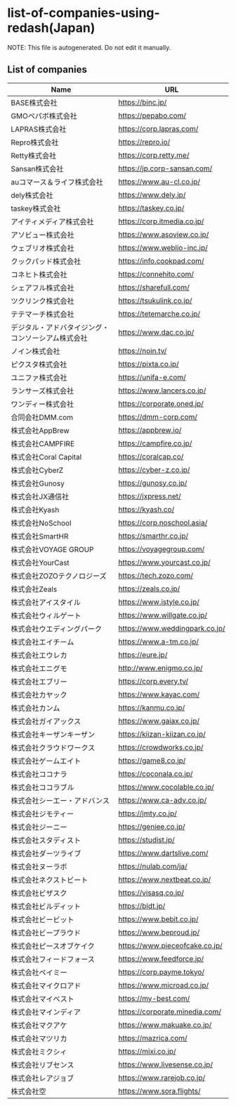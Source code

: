# list-of-companies-using-redash(Japan)

NOTE: This file is autogenerated. Do not edit it manually.

## List of companies

| Name | URL |
| --- | --- |
| BASE株式会社 | https://binc.jp/ |
| GMOペパボ株式会社 | https://pepabo.com/ |
| LAPRAS株式会社 | https://corp.lapras.com/ |
| Repro株式会社 | https://repro.io/ |
| Retty株式会社 | https://corp.retty.me/ |
| Sansan株式会社 | https://jp.corp-sansan.com/ |
| auコマース＆ライフ株式会社 | https://www.au-cl.co.jp/ |
| dely株式会社 | https://www.dely.jp/ |
| taskey株式会社 | https://taskey.co.jp/ |
| アイティメディア株式会社 | https://corp.itmedia.co.jp/ |
| アソビュー株式会社 | https://www.asoview.co.jp/ |
| ウェブリオ株式会社 | https://www.weblio-inc.jp/ |
| クックパッド株式会社 | https://info.cookpad.com/ |
| コネヒト株式会社 | https://connehito.com/ |
| シェアフル株式会社 | https://sharefull.com/ |
| ツクリンク株式会社 | https://tsukulink.co.jp/ |
| テテマーチ株式会社 | https://tetemarche.co.jp/ |
| デジタル・アドバタイジング・コンソーシアム株式会社 | https://www.dac.co.jp/ |
| ノイン株式会社 | https://noin.tv/ |
| ピクスタ株式会社 | https://pixta.co.jp/ |
| ユニファ株式会社 | https://unifa-e.com/ |
| ランサーズ株式会社 | https://www.lancers.co.jp/ |
| ワンディー株式会社 | https://corporate.oned.jp/ |
| 合同会社DMM.com | https://dmm-corp.com/ |
| 株式会社AppBrew | https://appbrew.io/ |
| 株式会社CAMPFIRE | https://campfire.co.jp/ |
| 株式会社Coral Capital | https://coralcap.co/ |
| 株式会社CyberZ | https://cyber-z.co.jp/ |
| 株式会社Gunosy | https://gunosy.co.jp/ |
| 株式会社JX通信社 | https://jxpress.net/ |
| 株式会社Kyash | https://kyash.co/ |
| 株式会社NoSchool | https://corp.noschool.asia/ |
| 株式会社SmartHR | https://smarthr.co.jp/ |
| 株式会社VOYAGE GROUP | https://voyagegroup.com/ |
| 株式会社YourCast | https://www.yourcast.co.jp/ |
| 株式会社ZOZOテクノロジーズ | https://tech.zozo.com/ |
| 株式会社Zeals | https://zeals.co.jp/ |
| 株式会社アイスタイル | https://www.istyle.co.jp/ |
| 株式会社ウィルゲート | https://www.willgate.co.jp/ |
| 株式会社ウエディングパーク | https://www.weddingpark.co.jp/ |
| 株式会社エイチーム | https://www.a-tm.co.jp/ |
| 株式会社エウレカ | https://eure.jp/ |
| 株式会社エニグモ | http://www.enigmo.co.jp/ |
| 株式会社エブリー | https://corp.every.tv/ |
| 株式会社カヤック | https://www.kayac.com/ |
| 株式会社カンム | https://kanmu.co.jp/ |
| 株式会社ガイアックス | https://www.gaiax.co.jp/ |
| 株式会社キーザンキーザン | https://kiizan-kiizan.co.jp/ |
| 株式会社クラウドワークス | https://crowdworks.co.jp/ |
| 株式会社ゲームエイト | https://game8.co.jp/ |
| 株式会社ココナラ | https://coconala.co.jp/ |
| 株式会社ココラブル | https://www.cocolable.co.jp/ |
| 株式会社シーエー・アドバンス | https://www.ca-adv.co.jp/ |
| 株式会社ジモティー | https://jmty.co.jp/ |
| 株式会社ジーニー | https://geniee.co.jp/ |
| 株式会社スタディスト | https://studist.jp/ |
| 株式会社ダーツライブ | https://www.dartslive.com/ |
| 株式会社ヌーラボ | https://nulab.com/ja/ |
| 株式会社ネクストビート | https://www.nextbeat.co.jp/ |
| 株式会社ビザスク | https://visasq.co.jp/ |
| 株式会社ビルディット | https://bldt.jp/ |
| 株式会社ビービット | https://www.bebit.co.jp/ |
| 株式会社ビープラウド | https://www.beproud.jp/ |
| 株式会社ピースオブケイク | https://www.pieceofcake.co.jp/ |
| 株式会社フィードフォース | https://www.feedforce.jp/ |
| 株式会社ペイミー | https://corp.payme.tokyo/ |
| 株式会社マイクロアド | https://www.microad.co.jp/ |
| 株式会社マイベスト | https://my-best.com/ |
| 株式会社マインディア | https://corporate.minedia.com/ |
| 株式会社マクアケ | https://www.makuake.co.jp/ |
| 株式会社マツリカ | https://mazrica.com/ |
| 株式会社ミクシィ | https://mixi.co.jp/ |
| 株式会社リブセンス | https://www.livesense.co.jp/ |
| 株式会社レアジョブ | https://www.rarejob.co.jp/ |
| 株式会社空 | https://www.sora.flights/ |
